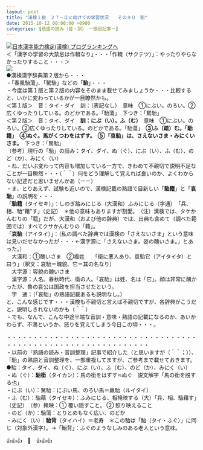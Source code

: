 ```yaml
---
layout: post
title: "漢検１級　２７－②に向けての学習状況　　その９０　駘"
date: 2015-10-12 00:00:00 +0900
categories: [熟語の読み（音・訓）　－個別記事－]
---
```


[![](/syuusyuu9701/assets/images/漢検１級-２７－②に向けての学習状況-その９０-駘-br_c_3028_1.gif)](http://blog.with2.net/link.php?1659096:3028 "日本漢字能力検定(漢検) ブログランキングへ")[日本漢字能力検定(漢検) ブログランキングへ](http://blog.with2.net/link.php?1659096:3028)  
＜「漢字の学習の大禁忌は作輟なり」・・・「作輟（サクテツ）」：やったりやらなかったりすること・・・＞  
![](/syuusyuu9701/assets/images/漢検１級-２７－②に向けての学習状況-その９０-駘-50a561edf0ba1babb6c2eaeff9511a29.jpg)  
●漢検漢字辞典第２版から・・・  
・「春風駘蕩」、「駑駘」などの「**駘**」・・・  
・今度は第１版と第２版の内容をそのまま載せてみましょうか・・・比較すると、いかに変わっているかが一目瞭然かも。  
＜第１版＞　音：タイ・ダイ　訓：（表記なし）　意味　①にぶい。のろい。②広くゆったりしている。のどかである。「駘蕩」　下つき：「駑駘」  
＜第２版＞　音：タイ、ダイ　**訓：にぶ（い）。ふ（む）**　意味　①にぶい。のろい。②広くゆったりしている。のどかである。「駘蕩」　**③ふ（踏）む。「駘籍」**　**④ぬぐ。馬がくつわをはずす。**　**⑤「哀駘」は、さえないさま・みにくいさま。**　下つき：「駑駘」  
（参考）現行の「駘」の読み：タイ、ダイ、ぬ（ぐ）、にぶ（い）、ふ（む）、のど（か）、みにく（い）  
・ね、だいぶ変わって内容も増加している一方で、きわめて不親切で説明不足なことが一目瞭然・・・（＾＾）何をどう理解して覚えれば良いのか、よくわからない記述だと思いませんかあ（ーー）  
・ま、とりあえず、試験も近いので、漢検記載の熟語で目新しい「**駘籍**」と「**哀駘**」の説明を・・・  
「**駘籍**（タイセキ）」：しのぎ踏みにじる（大漢和）ふみにじる（字通）　「兵、相、駘“藉”す」（史記）　＊他の意味もありますが割愛。　（注）漢検では、タケかんむりの「籍」だが、大漢和（および他の辞典）では、出典も含めて（調べた範囲では）すべてクサかんむりの「藉」。  
「**哀駘**（アイタイ）」：（私の調べた辞典では漢検の「さえないさま」という意味は見いだせなかったが・・・←漢字源に「さえないさま。姿の醜いさま。」とあった。）  
　大漢和：①醜いさま　②複姓　　「衛に悪人あり、哀駘它（アイタイタ）と曰う」（釈文：哀駘＝醜貌、它＝其の名なり）  
　大字源：容貌の醜いさま  
　漢字源：人名。春秋時代、衛の人。「哀駘」は姓、名は「它」。顔は非常に醜かったが、魯の哀公は国政を担当させたという。  
　字　通：（「哀駘」の熟語記載あるも説明なし。）  
と、こんな感じです・・・漢検も不親切と言えば不親切ですが、各辞典がこうだと、説明しきれないのかも（＾＾）  
・でも、なんで、こんな中途半端な音訓・意味・熟語の記載になるのか、あいかわらず、不満というか、怒りを覚えてしまう今日この頃・・・。  
  
・・・・・・・・・・・・・・・・・・・・・・・・・・・・・・・・・・・・・・・・・・・・・・・・・・・・・・・・・・・・・・・  
・以前の「熟語の読み・音訓整理」記事で紹介した（と思いますが（＾＾；））、「駘」の熟語と音訓整理を、一部重複してますが、ご参考まで載せておきます。  
●駘：タイ、ダイ、ぬ（ぐ）、にぶ（い）、ふ（む）、のど（か）、みにく（い）  
・ぬ（ぐ）：**駘銜**（タイカン）：馬の銜をはずす≒ぬぐ　説文解字「馬の銜を脱する也」  
・にぶ（い）：駑駘：にぶい馬、のろい馬＝羸駘（ルイタイ）  
・ふ（む）：駘藉（タイセキ）：ふみにじる、相掩映する（大）「兵、相、駘藉す」（史記）　（参）掩映：① 覆い隠すこと。 ② 照り映えること  
・のど（か）：駘蕩：とりとめもなく広い、のどか  
・みにく（い）：**駘背**（タイハイ）＝老寿　＊この駘は「鮐（タイ・ふぐ）」に同じ（対象外漢字）。→「鮐背」：ふぐのようなしみのある老人という意味。  
  
👍👍👍　🐑　👍👍👍  
  
  
  
  